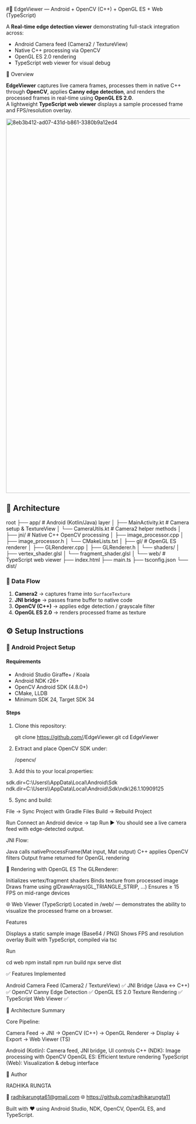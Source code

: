 #🧠 EdgeViewer — Android + OpenCV (C++) + OpenGL ES + Web (TypeScript)

A **Real-time edge detection viewer** demonstrating full-stack integration across:
- Android Camera feed (Camera2 / TextureView)
- Native C++ processing via OpenCV
- OpenGL ES 2.0 rendering
- TypeScript web viewer for visual debug
  
🚀 Overview

**EdgeViewer** captures live camera frames, processes them in native C++ through **OpenCV**, applies **Canny edge detection**, and renders the processed frames in real-time using **OpenGL ES 2.0**.  
A lightweight **TypeScript web viewer** displays a sample processed frame and FPS/resolution overlay.

<img width="1536" height="1024" alt="8eb3b412-ad07-431d-b861-3380b9a12ed4" src="https://github.com/user-attachments/assets/1e6ee9d3-a23b-4d15-baf0-bc52b4187432" />

## 🧩 Architecture

root
├── app/ # Android (Kotlin/Java) layer
│ ├── MainActivity.kt # Camera setup & TextureView
│ └── CameraUtils.kt # Camera2 helper methods
│
├── jni/ # Native C++ OpenCV processing
│ ├── image_processor.cpp
│ ├── image_processor.h
│ └── CMakeLists.txt
│
├── gl/ # OpenGL ES renderer
│ ├── GLRenderer.cpp
│ ├── GLRenderer.h
│ └── shaders/
│ ├── vertex_shader.glsl
│ └── fragment_shader.glsl
│
└── web/ # TypeScript web viewer
├── index.html
├── main.ts
├── tsconfig.json
└── dist/

### 🔄 Data Flow
1. **Camera2** → captures frame into `SurfaceTexture`
2. **JNI bridge** → passes frame buffer to native code
3. **OpenCV (C++)** → applies edge detection / grayscale filter
4. **OpenGL ES 2.0** → renders processed frame as texture


## ⚙️ Setup Instructions

### 📱 Android Project Setup

#### Requirements
- Android Studio Giraffe+ / Koala
- Android NDK r26+
- OpenCV Android SDK (4.8.0+)
- CMake, LLDB
- Minimum SDK 24, Target SDK 34

#### Steps
1. Clone this repository:

   git clone https://github.com/<your-username>/EdgeViewer.git
   cd EdgeViewer
   
2. Extract and place OpenCV SDK under:
   
   <project-root>/opencv/

 4. Add this to your local.properties:
    
 sdk.dir=C:\\Users\\<you>\\AppData\\Local\\Android\\Sdk
ndk.dir=C:\\Users\\<you>\\AppData\\Local\\Android\\Sdk\\ndk\\26.1.10909125

5. Sync and build:
   
File → Sync Project with Gradle Files
Build → Rebuild Project

Run
Connect an Android device → tap Run ▶
You should see a live camera feed with edge-detected output.


JNI Flow:

Java calls nativeProcessFrame(Mat input, Mat output)
C++ applies OpenCV filters
Output frame returned for OpenGL rendering

🎨 Rendering with OpenGL ES
The GLRenderer:

Initializes vertex/fragment shaders
Binds texture from processed image
Draws frame using glDrawArrays(GL_TRIANGLE_STRIP, …)
Ensures ≥ 15 FPS on mid-range devices

🌐 Web Viewer (TypeScript)
Located in /web/ — demonstrates the ability to visualize the processed frame on a browser.

Features

Displays a static sample image (Base64 / PNG)
Shows FPS and resolution overlay
Built with TypeScript, compiled via tsc

Run

cd web
npm install
npm run build
npx serve dist


✅ Features Implemented

Android Camera Feed (Camera2 / TextureView)	✅
JNI Bridge (Java ↔ C++)	✅
OpenCV Canny Edge Detection	✅
OpenGL ES 2.0 Texture Rendering	✅
TypeScript Web Viewer	✅


🧠 Architecture Summary

Core Pipeline:

Camera Feed → JNI → OpenCV (C++) → OpenGL Renderer → Display
                                     ↓
                             Export → Web Viewer (TS)

Android (Kotlin): Camera feed, JNI bridge, UI controls
C++ (NDK): Image processing with OpenCV
OpenGL ES: Efficient texture rendering
TypeScript (Web): Visualization & debug interface


🧠 Author

RADHIKA RUNGTA

📧 radhikarungta61@gmail.com 
🌐 https://github.com/radhikarungta11

Built with ❤️ using Android Studio, NDK, OpenCV, OpenGL ES, and TypeScript.


